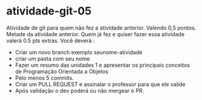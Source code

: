 # atividade-git-05
Atividade de git para quem não fez a atividade anterior. Valendo 0,5 pontos. Metade da atividade anterior. Quem já fez e quiser fazer essa atividade valerá 0.5 pts extras. 
Você deverá :
- Criar um novo branch exemplo  seunome-atividade
- criar um pasta com seu nome
- Fazer um resumo das unidades 1 e apresentar os principais conceitos de Programação Orientada a Objetos
- Pelo menos 5 commits.
- Criar um PULL REQUEST e assinalar o professor para que ele valide
- Após validação o dev poderá ou não mergear o PR. 
